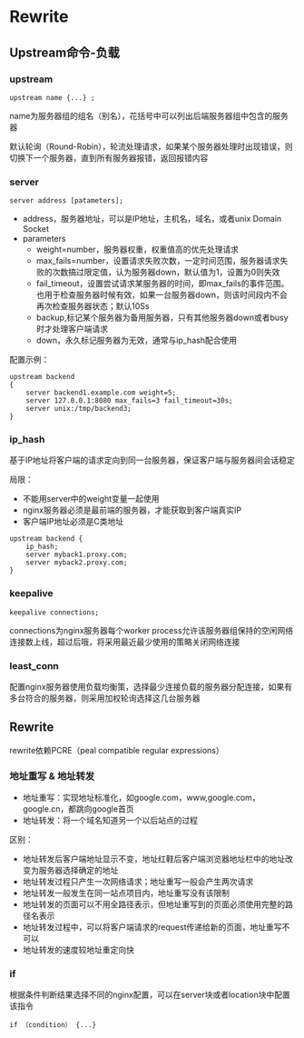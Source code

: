 # Rewrite

## Upstream命令-负载

### upstream

```shell
upstream name {...} ; 
```

name为服务器组的组名（别名），花括号中可以列出后端服务器组中包含的服务器

默认轮询（Round-Robin），轮流处理请求，如果某个服务器处理时出现错误，则切换下一个服务器，直到所有服务器报错，返回报错内容

### server

```shell
server address [patameters];
```

* address，服务器地址，可以是IP地址，主机名，域名，或者unix Domain Socket 
* parameters
  * weight=number，服务器权重，权重值高的优先处理请求
  * max_fails=number，设置请求失败次数，一定时间范围，服务器请求失败的次数搞过限定值，认为服务器down，默认值为1，设置为0则失效
  * fail_timeout，设置尝试请求某服务器的时间，即max_fails的事件范围。也用于检查服务器时候有效，如果一台服务器down，则该时间段内不会再次检查服务器状态；默认10Ss
  * backup,标记某个服务器为备用服务器，只有其他服务器down或者busy时才处理客户端请求
  * down，永久标记服务器为无效，通常与ip_hash配合使用

配置示例：

```shell
upstream backend
{
    server backend1.example.com weight=5;
    server 127.0.0.1:8080 max_fails=3 fail_timeout=30s;
    server unix:/tmp/backend3;    
}
```

### ip_hash

基于IP地址将客户端的请求定向到同一台服务器，保证客户端与服务器间会话稳定

局限：

* 不能用server中的weight变量一起使用
* nginx服务器必须是最前端的服务器，才能获取到客户端真实IP
* 客户端IP地址必须是C类地址

```shell
upstream backend {
    ip_hash;
    server myback1.proxy.com;
    server myback2.proxy.com;
}
```

### keepalive

```shell
keepalive connections;
```

connections为nginx服务器每个worker process允许该服务器组保持的空闲网络连接数上线，超过后哦，将采用最近最少使用的策略关闭网络连接

### least_conn

配置nginx服务器使用负载均衡策，选择最少连接负载的服务器分配连接，如果有多台符合的服务器，则采用加权轮询选择这几台服务器

## Rewrite

rewrite依赖PCRE（peal compatible regular expressions）

### 地址重写 & 地址转发

* 地址重写：实现地址标准化，如google.com，www,google.com，google.cn，都跳向google首页
* 地址转发：将一个域名知道另一个以后站点的过程

区别：

* 地址转发后客户端地址显示不变，地址红鞋后客户端浏览器地址栏中的地址改变为服务器选择确定的地址
* 地址转发过程只产生一次网络请求；地址重写一般会产生两次请求
* 地址转发一般发生在同一站点项目内，地址重写没有该限制
* 地址转发的页面可以不用全路径表示，但地址重写到的页面必须使用完整的路径名表示
* 地址转发过程中，可以将客户端请求的request传递给新的页面，地址重写不可以
* 地址转发的速度较地址重定向快

### if

根据条件判断结果选择不同的nginx配置，可以在server块或者location块中配置该指令

```shell
if （condition） {...}
```


